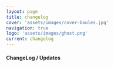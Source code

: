 ```yaml
---
layout: page
title: changelog
cover: 'assets/images/cover-boules.jpg'
navigation: true
logo: 'assets/images/ghost.png'
current: changelog
---
```



#### ChangeLog / Updates


